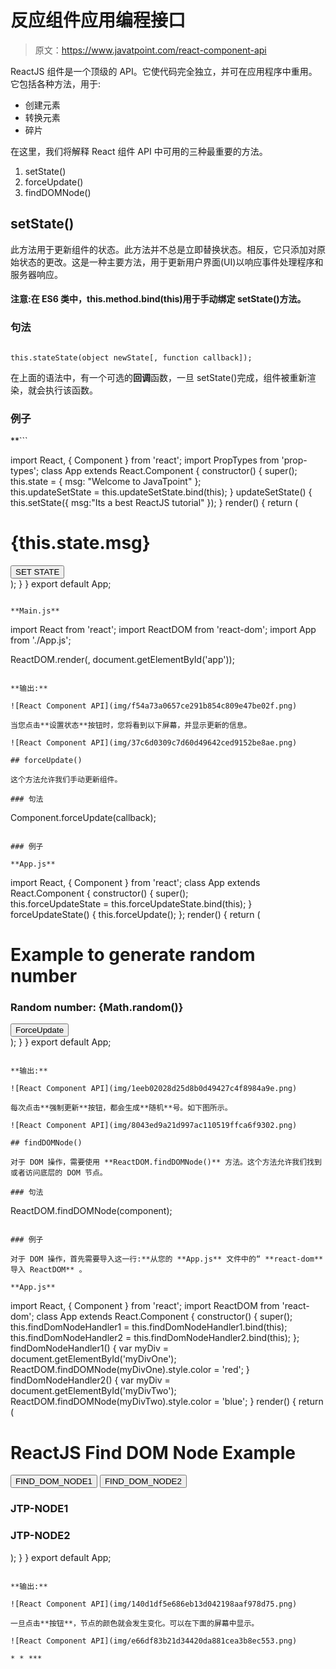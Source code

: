 # 反应组件应用编程接口

> 原文：<https://www.javatpoint.com/react-component-api>

ReactJS 组件是一个顶级的 API。它使代码完全独立，并可在应用程序中重用。它包括各种方法，用于:

*   创建元素
*   转换元素
*   碎片

在这里，我们将解释 React 组件 API 中可用的三种最重要的方法。

1.  setState()
2.  forceUpdate()
3.  findDOMNode()

## setState()

此方法用于更新组件的状态。此方法并不总是立即替换状态。相反，它只添加对原始状态的更改。这是一种主要方法，用于更新用户界面(UI)以响应事件处理程序和服务器响应。

#### 注意:在 ES6 类中，this.method.bind(this)用于手动绑定 setState()方法。

### 句法

```

this.stateState(object newState[, function callback]);

```

在上面的语法中，有一个可选的**回调**函数，一旦 setState()完成，组件被重新渲染，就会执行该函数。

### 例子

 **```

import React, { Component } from 'react';
import PropTypes from 'prop-types';
class App extends React.Component {
   constructor() {
      super();		
      this.state = {
          msg: "Welcome to JavaTpoint"
      };	
      this.updateSetState = this.updateSetState.bind(this);
   }
   updateSetState() {
       this.setState({
          msg:"Its a best ReactJS tutorial"
       });
   }
   render() {
      return (
         <div>
             <h1>{this.state.msg}</h1>
             <button onClick = {this.updateSetState}>SET STATE</button>
         </div>
      );
   }
}
export default App;

```

**Main.js**

```

import React from 'react';
import ReactDOM from 'react-dom';
import App from './App.js';

ReactDOM.render(<App/>, document.getElementById('app'));

```

**输出:**

![React Component API](img/f54a73a0657ce291b854c809e47be02f.png)

当您点击**设置状态**按钮时，您将看到以下屏幕，并显示更新的信息。

![React Component API](img/37c6d0309c7d60d49642ced9152be8ae.png)

## forceUpdate()

这个方法允许我们手动更新组件。

### 句法

```

Component.forceUpdate(callback);

```

### 例子

**App.js**

```

import React, { Component } from 'react';
class App extends React.Component {
   constructor() {
      super();			
      this.forceUpdateState = this.forceUpdateState.bind(this);
   }
   forceUpdateState() {
      this.forceUpdate();
   };
   render() {
      return (
         <div>
             <h1>Example to generate random number</h1>
             <h3>Random number: {Math.random()}</h3>
             <button onClick = {this.forceUpdateState}>ForceUpdate</button>
         </div>
      );
   }
}
export default App;

```

**输出:**

![React Component API](img/1eeb02028d25d8b0d49427c4f8984a9e.png)

每次点击**强制更新**按钮，都会生成**随机**号。如下图所示。

![React Component API](img/8043ed9a21d997ac110519ffca6f9302.png)

## findDOMNode()

对于 DOM 操作，需要使用 **ReactDOM.findDOMNode()** 方法。这个方法允许我们找到或者访问底层的 DOM 节点。

### 句法

```

ReactDOM.findDOMNode(component);

```

### 例子

对于 DOM 操作，首先需要导入这一行:**从您的 **App.js** 文件中的“ **react-dom** 导入 ReactDOM** 。

**App.js**

```

import React, { Component } from 'react';
import ReactDOM from 'react-dom';
class App extends React.Component {
   constructor() {
      super();
      this.findDomNodeHandler1 = this.findDomNodeHandler1.bind(this);
      this.findDomNodeHandler2 = this.findDomNodeHandler2.bind(this);
   };
   findDomNodeHandler1() {
       var myDiv = document.getElementById('myDivOne');
       ReactDOM.findDOMNode(myDivOne).style.color = 'red';
   }
   findDomNodeHandler2() {
       var myDiv = document.getElementById('myDivTwo');
       ReactDOM.findDOMNode(myDivTwo).style.color = 'blue';
   }
   render() {
      return (
         <div>
             <h1>ReactJS Find DOM Node Example</h1>
             <button onClick = {this.findDomNodeHandler1}>FIND_DOM_NODE1</button>
             <button onClick = {this.findDomNodeHandler2}>FIND_DOM_NODE2</button>
             <h3 id = "myDivOne">JTP-NODE1</h3>
             <h3 id = "myDivTwo">JTP-NODE2</h3>
         </div>
      );
   }
}
export default App;

```

**输出:**

![React Component API](img/140d1df5e686eb13d042198aaf978d75.png)

一旦点击**按钮**，节点的颜色就会发生变化。可以在下面的屏幕中显示。

![React Component API](img/e66df83b21d34420da881cea3b8ec553.png)

* * ***